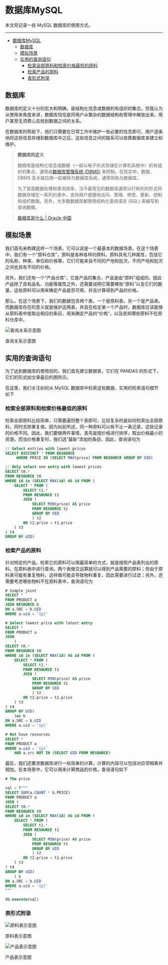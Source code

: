 # 数据库MySQL

本文将记录一些 MySQL 数据库的使用方式。

---
- [数据库MySQL](#数据库mysql)
  - [数据库](#数据库)
  - [模拟场景](#模拟场景)
  - [实用的查询语句](#实用的查询语句)
    - [检索全部原料和检索价格最低的原料](#检索全部原料和检索价格最低的原料)
    - [检索产品的原料](#检索产品的原料)
    - [表形式附录](#表形式附录)

## 数据库

数据库的定义十分的宏大和明确，是结构化信息或数据的有组织的集合。但我认为从使用来角度来讲，数据库恰恰是将用户从繁杂的数据结构和管理中解放出来。用户甚至无须费心去规划数据之间的关系。

在数据库的帮助下，他们只需要在日常工作中维护一些必要的信息即可，用户逐条地将这些信息存储到数据库中之后，这些信息之间的联系可以依靠数据库来建立和维护。

> **数据库的定义**
> 
> 数据库是结构化信息或数据（一般以电子形式存储在计算机系统中）的有组织的集合，通常由[数据库管理系统 (DBMS)](https://www.oracle.com/cn/database/what-is-database/#WhatIsDBMS) 来控制。在现实中，数据、DBMS 及关联应用一起被称为数据库系统，通常简称为数据库。
> 
> 为了提高数据处理和查询效率，当今最常见的数据库通常以行和列的形式将数据存储在一系列的表中，支持用户便捷地访问、管理、修改、更新、控制和组织数据。另外，大多数数据库都使用结构化查询语言 (SQL) 来编写和查询数据。

> [数据库是什么 | Oracle 中国](https://www.oracle.com/cn/database/what-is-database/)

## 模拟场景

我们首先来构建这样一个场景，它可以说是一个最基本的数据场景。在这个场景中，我们有一个“原料仓库”，原料是各种各样的原料，原料具有几种属性，包括它的名称、种类、单位和价格等，它们可能来自不同的产地和批次，不同产地和批次之间也具有不同的价格。

另外，我们还有一个“产品仓库”，它是产品的集合，产品是由“原料”组成的。因此产品除了具有品名、功能等属性之外，还需要说明它需要哪些“原料”以及它们的数量，这些原料可以用来确定产品是否可用，并且计算得到产品的价格。

那么，在这个场景下，我们的数据包含两个表，一个是原料表，另一个是产品表。而数据库存在的意义就是维护这两表，并且在给定某一个产品时，数据库应该能够从原料表中提取出相应的条目，用来确定产品的“价格”，以及告知哪些原料不在原料仓库中。

![查询关系示意图](%E6%95%B0%E6%8D%AE%E5%BA%93MySQL%20e6f1f6ec7b054500b985574c1c01ae59/Untitled.png)

查询关系示意图

## 实用的查询语句

为了达到数据库的使用目的，我们首先建立数据表，它们在 PANDAS 的形式下，它们的形式如文章最后的图所示。

在这里，我们关注如何从 MySQL 数据库中检索这些数据，实用的检索语句细节如下

### 检索全部原料和检索价格最低的原料

检索全部原料比较简单，只需要遍历整个表即可。比较复杂的是如何检索出全部原料，同时去除重复值。因为如前所述，同一种原料可以有不止一条记录，这些记录的价格不同。因此，我们要做两件事情，首先是按价格进行排序，取出价格最小的资源，而当价格重复时，我们选“最新”添加的条目，因此，查询语句为

```sql
// Select entries with lowest prices
SELECT DISTINCT * FROM RESOURCE
     WHERE PRICE IN (SELECT MAX(price) FROM RESOURCE GROUP BY UID)

// Only select one entry with lowest prices
SELECT t0.*
FROM RESOURCE t0
WHERE id in (SELECT MAX(id) AS id FROM (
    SELECT * FROM (
        SELECT t1.*
        FROM RESOURCE t1
        JOIN (
            SELECT MIN(price) AS price
            FROM RESOURCE t1
            GROUP BY UID
            ) t2
        ON t2.price = t1.price
    ) t3
) t4
GROUP BY UID)
```

### 检索产品的原料

针对特定的产品，检索它的原料可以用最简单的方式，就是按照产品表列出的原料，在原料表中进行查询，两个表做交运算就可以得到产品需要的原料；但由于原料表可能有重复物料，这样做可能会导致物料重复，因此需要进行过滤；另外，还需要考虑哪些物料不在原料表中，查询语句为

```sql
# Simple joint
SELECT *
FROM PRODUCT a
JOIN RESOURCE b
ON a.SRC = b.UID
WHERE a.uid = '{p}'

# Select lowest price with latest entry
SELECT *
FROM PRODUCT a
JOIN 
    (
SELECT t0.*
FROM RESOURCE t0
WHERE id in (SELECT MAX(id) AS id FROM (
    SELECT * FROM (
        SELECT t1.*
        FROM RESOURCE t1
        JOIN (
            SELECT MIN(price) AS price
            FROM RESOURCE t1
            GROUP BY UID
            ) t2
        ON t2.price = t1.price
    ) t3
) t4
GROUP BY UID)
    )as b
ON a.SRC = b.UID
WHERE a.uid = '{p}'

# Not have resources
SELECT *
FROM PRODUCT a
WHERE a.uid = '{p}'
    AND a.src NOT IN (SELECT UID FROM RESOURCE)
```

最后，我们还要求数据库进行一些简单的计算，计算的内容可以包括对应项相乘并相加。在本场景中，它可以用来计算商品的价格，查询语句如下

```sql
# The price

sql = f"""
SELECT SUM(a.COUNT * b.PRICE)
FROM PRODUCT a
JOIN (
SELECT t0.*
FROM RESOURCE t0
WHERE id in (SELECT MAX(id) AS id FROM (
    SELECT * FROM (
        SELECT t1.*
        FROM RESOURCE t1
        JOIN (
            SELECT MIN(price) AS price
            FROM RESOURCE t1
            GROUP BY UID
            ) t2
        ON t2.price = t1.price
    ) t3
) t4
GROUP BY UID)
    ) b
ON a.SRC = b.UID
WHERE a.uid = '{p}'
"""

db.execute(sql)
```

### 表形式附录

![原料表示意图](%E6%95%B0%E6%8D%AE%E5%BA%93MySQL%20e6f1f6ec7b054500b985574c1c01ae59/Untitled%201.png)

原料表示意图

![产品表示意图](%E6%95%B0%E6%8D%AE%E5%BA%93MySQL%20e6f1f6ec7b054500b985574c1c01ae59/Untitled%202.png)

产品表示意图